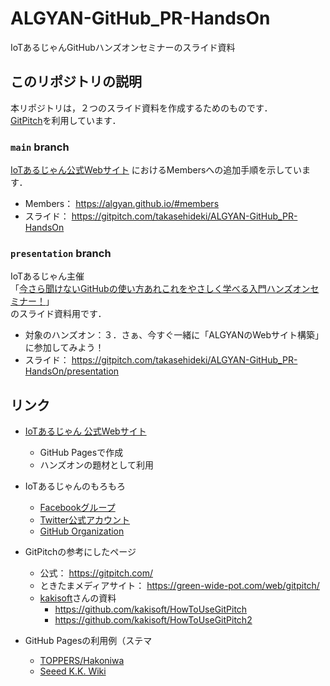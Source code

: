 # ALGYAN-GitHub_PR-HandsOn

IoTあるじゃんGitHubハンズオンセミナーのスライド資料

## このリポジトリの説明

本リポジトリは，２つのスライド資料を作成するためのものです．  
[GitPitch](https://gitpitch.com)を利用しています．

### `main` branch

[IoTあるじゃん公式Webサイト](https://algyan.github.io) におけるMembersへの追加手順を示しています．

- Members： https://algyan.github.io/#members
- スライド： https://gitpitch.com/takasehideki/ALGYAN-GitHub_PR-HandsOn

### `presentation` branch

IoTあるじゃん主催  
「[今さら聞けないGitHubの使い方あれこれをやさしく学べる入門ハンズオンセミナー！](https://algyan.connpass.com/event/179698/)」  
のスライド資料用です．  

- 対象のハンズオン：３．さぁ、今すぐ一緒に「ALGYANのWebサイト構築」に参加してみよう！
- スライド： https://gitpitch.com/takasehideki/ALGYAN-GitHub_PR-HandsOn/presentation

## リンク

- [IoTあるじゃん 公式Webサイト](https://algyan.github.io)
  - GitHub Pagesで作成
  - ハンズオンの題材として利用
- IoTあるじゃんのもろもろ
  - [Facebookグループ](https://facebook.com/groups/ioytjp)
  - [Twitter公式アカウント](https://twitter.com/IOT_ALGYAN)
  - [GitHub Organization](https://github.com/algyan)

- GitPitchの参考にしたページ
  - 公式： https://gitpitch.com/
  - ときたまメディアサイト： https://green-wide-pot.com/web/gitpitch/
  - [kakisoft](https://github.com/kakisoft)さんの資料
    - https://github.com/kakisoft/HowToUseGitPitch
    - https://github.com/kakisoft/HowToUseGitPitch2

- GitHub Pagesの利用例（ステマ
  - [TOPPERS/Hakoniwa](https://toppers.github.io/hakoniwa)
  - [Seeed K.K. Wiki](https://seeedjp.github.io/Wiki)

